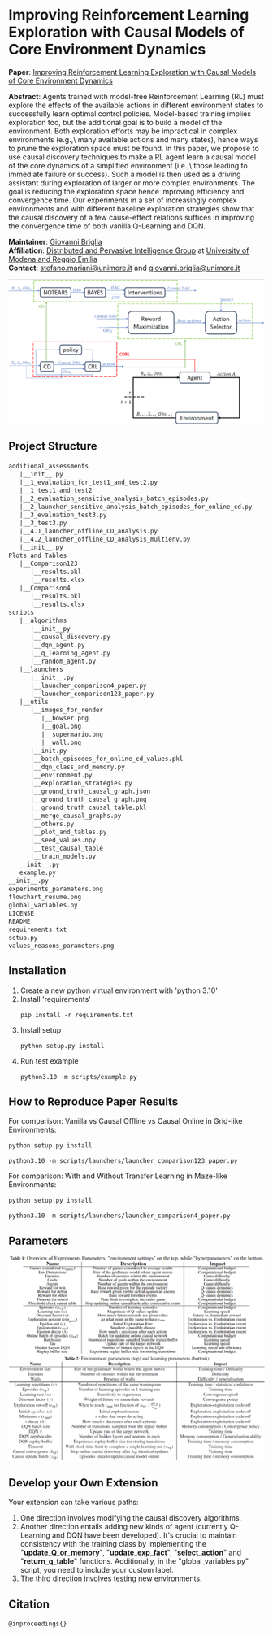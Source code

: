 # Improving Reinforcement Learning Exploration with Causal Models of Core Environment Dynamics
**Paper**: [Improving Reinforcement Learning Exploration with Causal Models of Core Environment Dynamics]( https://www.ecai2024.eu/calls/main-track)

**Abstract**:
Agents trained with model-free Reinforcement Learning (RL)
must explore the effects of the available actions in different environment states
to successfully learn optimal control policies.
Model-based training implies exploration too, but the additional goal is to build a model of the environment.
Both exploration efforts may be impractical in complex environments (e.g.,\ many available actions and many states),
hence ways to prune the exploration space must be found.
In this paper, we propose to use causal discovery techniques to make a RL agent learn a causal model of the core dynamics of a simplified environment
(i.e.,\ those leading to immediate failure or success). 
Such a model is then used as a driving assistant during exploration of larger or more complex environments. 
The goal is reducing the exploration space hence improving efficiency and convergence time. 
Our experiments in a set of increasingly complex environments and with different baseline exploration strategies show that the causal discovery of a few cause-effect relations suffices in improving the convergence time of both vanilla Q-Learning and DQN.

**Maintainer**: [Giovanni Briglia](https://github.com/Giovannibriglia)  
**Affiliation**: [Distributed and Pervasive Intelligence Group](https://dipi-unimore.netlify.app/) at [University of Modena and Reggio Emilia](https://www.unimore.it/)  
**Contact**: [stefano.mariani@unimore.it](mailto:stefano.mariani@unimore.it) and [giovanni.briglia@unimore.it](mailto:giovanni.briglia@unimore.it)

![flowchart_resume](flowchart_resume.png)

## Project Structure

```
additional_assessments
   |__init__.py
   |__1_evaluation_for_test1_and_test2.py
   |__1_test1_and_test2
   |__2_evaluation_sensitive_analysis_batch_episodes.py
   |__2_launcher_sensitive_analysis_batch_episodes_for_online_cd.py
   |__3_evaluation_test3.py
   |__3_test3.py
   |__4.1_launcher_offline_CD_analysis.py
   |__4.2_launcher_offline_CD_analysis_multienv.py
   |__init__.py
Plots_and_Tables
   |__Comparison123
      |__results.pkl
      |__results.xlsx
   |__Comparison4
      |__results.pkl
      |__results.xlsx
scripts
   |__algorithms
      |__init__py
      |__causal_discovery.py
      |__dqn_agent.py
      |__q_learning_agent.py
      |__random_agent.py
   |__launchers
      |__init__.py
      |__launcher_comparison4_paper.py
      |__launcher_comparison123_paper.py
   |__utils
      |__images_for_render
         |__bowser.png
         |__goal.png
         |__supermario.png
         |__wall.png
      |__init.py
      |__batch_episodes_for_online_cd_values.pkl
      |__dqn_class_and_memory.py
      |__environment.py
      |__exploration_strategies.py
      |__ground_truth_causal_graph.json
      |__ground_truth_causal_graph.png
      |__ground_truth_causal_table.pkl
      |__merge_causal_graphs.py
      |__others.py
      |__plot_and_tables.py
      |__seed_values.npy
      |__test_causal_table
      |__train_models.py
   __init__.py
   example.py
__init__.py
experiments_parameters.png
flowchart_resume.png
global_variables.py
LICENSE
README
requirements.txt
setup.py
values_reasons_parameters.png
```

## Installation
1. Create a new python virtual environment with 'python 3.10'
2. Install 'requirements'
   ```
   pip install -r requirements.txt
   ```
3. Install setup
   ```
   python setup.py install
   ```
4. Run test example
   ```
   python3.10 -m scripts/example.py
   ```
## How to Reproduce Paper Results
   For comparison: Vanilla vs Causal Offline vs Causal Online in Grid-like Environments:
   ```
   python setup.py install
   ```
   ```
   python3.10 -m scripts/launchers/launcher_comparison123_paper.py
   ```
   For comparison: With and Without Transfer Learning in Maze-like Environments:
   ```
   python setup.py install
   ```
   ```
   python3.10 -m scripts/launchers/launcher_comparison4_paper.py
   ```

## Parameters
![experiments_parameters](experiments_parameters.png)
![values_reasons_parameters](values_reasons_parameters.png)


## Develop your Own Extension
Your extension can take various paths:
1) One direction involves modifying the causal discovery algorithms.
2) Another direction entails adding new kinds of agent (currently Q-Learning and DQN have been developed). It's crucial to maintain consistency with the training class by implementing the "__update_Q_or_memory__", "__update_exp_fact__", "__select_action__" and "__return_q_table__" functions. Additionally, in the "global_variables.py" script, you need to include your custom label.
3) The third direction involves testing new environments.

## Citation  
```
@inproceedings{}
```

